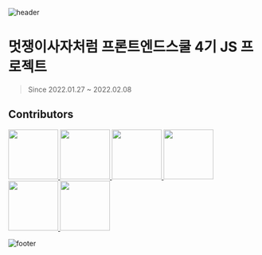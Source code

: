 ![header](https://capsule-render.vercel.app/api?type=waving&color=0:E9A55E,100:6EBFF9)


# 멋쟁이사자처럼 프론트엔드스쿨 4기 JS 프로젝트
> Since 2022.01.27 ~ 2022.02.08

## Contributors
<p>
  <a href="https://github.com/BrightSton">
    <img src="https://github.com/BrightSton.png" width="100">
  </a>
  <a href="https://github.com/kimmoonju-102">
    <img src="https://github.com/kimmoonju-102.png" width="100">
  </a>
  <a href="https://github.com/lulla-by">
    <img src="https://github.com/lulla-by.png" width="100">
  </a>
  <a href="https://github.com/sumin-Kim-00">
    <img src="https://github.com/sumin-Kim-00.png" width="100">
  </a>
  <a href="https://github.com/third-park">
    <img src="https://github.com/third-park.png" width="100">
  </a>
  <a href="https://github.com/tkdkfkgk">
    <img src="https://github.com/tkdkfkgk.png" width="100">
  </a>
</p>


![footer](https://capsule-render.vercel.app/api?section=footer&type=waving&color=0:6EBFF9,100:E9A55E)
